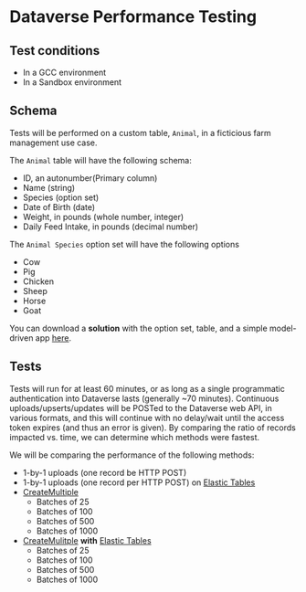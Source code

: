 # Dataverse Performance Testing

## Test conditions
- In a GCC environment
- In a Sandbox environment

## Schema
Tests will be performed on a custom table, `Animal`, in a ficticious farm management use case. 

The `Animal` table will have the following schema:
- ID, an autonumber(Primary column)
- Name (string)
- Species (option set)
- Date of Birth (date)
- Weight, in pounds (whole number, integer)
- Daily Feed Intake, in pounds (decimal number)

The `Animal Species` option set will have the following options
- Cow
- Pig
- Chicken
- Sheep
- Horse
- Goat

You can download a **solution** with the option set, table, and a simple model-driven app [here](https://github.com/microsoft/SLG-Business-Applications/releases/download/16/DataversePerformanceTesting_1_0_0_1.zip).

## Tests
Tests will run for at least 60 minutes, or as long as a single programmatic authentication into Dataverse lasts (generally ~70 minutes). Continuous uploads/upserts/updates will be POSTed to the Dataverse web API, in various formats, and this will continue with no delay/wait until the access token expires (and thus an error is given). By comparing the ratio of records impacted vs. time, we can determine which methods were fastest.

We will be comparing the performance of the following methods:
- 1-by-1 uploads (one record be HTTP POST)
- 1-by-1 uploads (one record per HTTP POST) on [Elastic Tables](https://learn.microsoft.com/en-us/power-apps/developer/data-platform/elastic-tables)
- [CreateMultiple](https://learn.microsoft.com/en-us/power-apps/developer/data-platform/bulk-operations?tabs=webapi#createmultiple)
    - Batches of 25
    - Batches of 100
    - Batches of 500
    - Batches of 1000
- [CreateMulitple](https://learn.microsoft.com/en-us/power-apps/developer/data-platform/bulk-operations?tabs=webapi#createmultiple) **with** [Elastic Tables](https://learn.microsoft.com/en-us/power-apps/developer/data-platform/elastic-tables)
    - Batches of 25
    - Batches of 100
    - Batches of 500
    - Batches of 1000